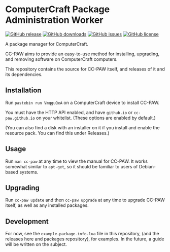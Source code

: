 # ComputerCraft Package Administration Worker

[![GitHub release](https://img.shields.io/github/release/cc-paw/cc-paw.svg)](https://github.com/cc-paw/cc-paw/releases/latest)
[![GitHub downloads](https://img.shields.io/github/downloads/cc-paw/cc-paw/latest/total.svg?maxAge=3000)](https://github.com/cc-paw/cc-paw/releases/latest)
[![GitHub issues](https://img.shields.io/github/issues-raw/cc-paw/cc-paw.svg?maxAge=3000)](https://github.com/cc-paw/cc-paw/issues)
[![GitHub license](https://img.shields.io/github/license/cc-paw/cc-paw.svg?maxAge=2592000)](https://github.com/cc-paw/cc-paw/blob/master/LICENSE.txt)

A package manager for ComputerCraft.

CC-PAW aims to provide an easy-to-use method for installing, upgrading, and
removing software on ComputerCraft computers.

This repository contains the source for CC-PAW itself, and releases of it and
its dependencies.

## Installation

Run `pastebin run VmqguQeA` on a ComputerCraft device to install CC-PAW.

You must have the HTTP API enabled, and have `github.io` or `cc-paw.github.io`
on your whitelist. (These options are enabled by default.)

(You can also find a disk with an installer on it if you install and enable the
 resource pack. You can find this under Releases.)

## Usage

Run `man cc-paw` at any time to view the manual for CC-PAW. It works somewhat
similar to `apt-get`, so it should be familiar to users of Debian-based systems.

## Upgrading

Run `cc-paw update` and then `cc-paw upgrade` at any time to upgrade CC-PAW
itself, as well as any installed packages.

## Development

For now, see the `example-package-info.lua` file in this repository, (and the
releases here and packages repository), for examples. In the future, a guide
will be written on the subject.

